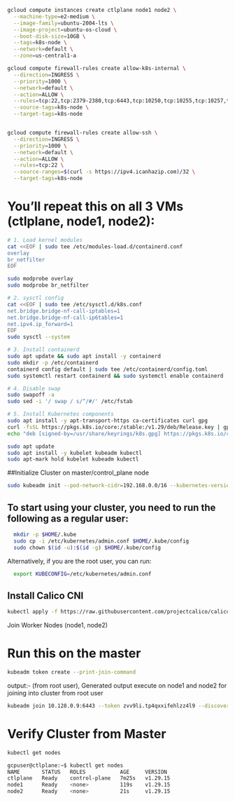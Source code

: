 ```bash
gcloud compute instances create ctlplane node1 node2 \
  --machine-type=e2-medium \
  --image-family=ubuntu-2004-lts \
  --image-project=ubuntu-os-cloud \
  --boot-disk-size=10GB \
  --tags=k8s-node \
  --network=default \
  --zone=us-central1-a

gcloud compute firewall-rules create allow-k8s-internal \
  --direction=INGRESS \
  --priority=1000 \
  --network=default \
  --action=ALLOW \
  --rules=tcp:22,tcp:2379-2380,tcp:6443,tcp:10250,tcp:10255,tcp:10257,tcp:10259,tcp:30000-32767,tcp:179 \
  --source-tags=k8s-node \
  --target-tags=k8s-node


gcloud compute firewall-rules create allow-ssh \
  --direction=INGRESS \
  --priority=1000 \
  --network=default \
  --action=ALLOW \
  --rules=tcp:22 \
  --source-ranges=$(curl -s https://ipv4.icanhazip.com)/32 \
  --target-tags=k8s-node
```
# You’ll repeat this on all 3 VMs (ctlplane, node1, node2):

```bash
# 1. Load kernel modules
cat <<EOF | sudo tee /etc/modules-load.d/containerd.conf
overlay
br_netfilter
EOF

sudo modprobe overlay
sudo modprobe br_netfilter

# 2. sysctl config
cat <<EOF | sudo tee /etc/sysctl.d/k8s.conf
net.bridge.bridge-nf-call-iptables=1
net.bridge.bridge-nf-call-ip6tables=1
net.ipv4.ip_forward=1
EOF
sudo sysctl --system

# 3. Install containerd
sudo apt update && sudo apt install -y containerd
sudo mkdir -p /etc/containerd
containerd config default | sudo tee /etc/containerd/config.toml
sudo systemctl restart containerd && sudo systemctl enable containerd

# 4. Disable swap
sudo swapoff -a
sudo sed -i '/ swap / s/^/#/' /etc/fstab

# 5. Install Kubernetes components
sudo apt install -y apt-transport-https ca-certificates curl gpg
curl -fsSL https://pkgs.k8s.io/core:/stable:/v1.29/deb/Release.key | gpg --dearmor | sudo tee /usr/share/keyrings/k8s.gpg > /dev/null
echo "deb [signed-by=/usr/share/keyrings/k8s.gpg] https://pkgs.k8s.io/core:/stable:/v1.29/deb/ /" | sudo tee /etc/apt/sources.list.d/kubernetes.list

sudo apt update
sudo apt install -y kubelet kubeadm kubectl
sudo apt-mark hold kubelet kubeadm kubectl
```
##Initialize Cluster on master/control_plane node
```bash
sudo kubeadm init --pod-network-cidr=192.168.0.0/16 --kubernetes-version=1.29.15
```
## To start using your cluster, you need to run the following as a regular user:
```bash
  mkdir -p $HOME/.kube
  sudo cp -i /etc/kubernetes/admin.conf $HOME/.kube/config
  sudo chown $(id -u):$(id -g) $HOME/.kube/config
```
Alternatively, if you are the root user, you can run:
```bash
  export KUBECONFIG=/etc/kubernetes/admin.conf
```
## Install Calico CNI
```bash
kubectl apply -f https://raw.githubusercontent.com/projectcalico/calico/v3.26.1/manifests/calico.yaml
```
Join Worker Nodes (node1, node2)
# Run this on the master
```bash
kubeadm token create --print-join-command
```

output:- (from root user), Generated output execute on node1 and node2 for joining into cluster from root user
```bash
kubeadm join 10.128.0.9:6443 --token zvv9li.tp4qxxifehlzz4l9 --discovery-token-ca-cert-hash sha256:e03c28af73b531ff11a314eb3147b526b9b59028d96320867f63b82e93882e55
```
# Verify Cluster from Master
```bash
kubectl get nodes
```
```bash
gcpuser@ctlplane:~$ kubectl get nodes
NAME       STATUS   ROLES           AGE     VERSION
ctlplane   Ready    control-plane   7m25s   v1.29.15
node1      Ready    <none>          119s    v1.29.15
node2      Ready    <none>          21s     v1.29.15
```



